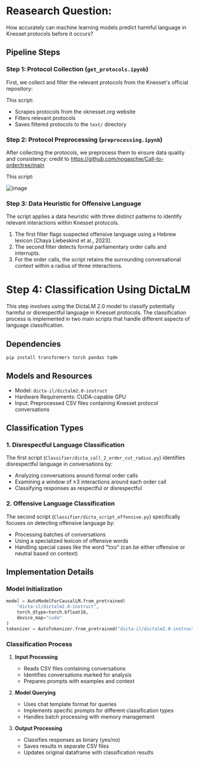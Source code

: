 # Reasearch Question:
How accurately can machine learning models predict harmful language in Knesset protocols before it occurs? 

## Pipeline Steps

### Step 1: Protocol Collection (`get_protocols.ipynb`)
First, we collect and filter the relevant protocols from the Knesset's official repository:

This script:
- Scrapes protocols from the oknesset.org website
- Filters relevant protocols 
- Saves filtered protocols to the `text/` directory

### Step 2: Protocol Preprocessing (`preprocessing.ipynb`)
After collecting the protocols, we preprocess them to ensure data quality and consistency:
credit to https://github.com/nogaschw/Call-to-order/tree/main

This script:

![image](https://github.com/user-attachments/assets/0821ad0d-2b0d-4fad-93ac-3a453f96b50b)

### Step 3: Data Heuristic for Offensive Language  
The script applies a data heuristic with three distinct patterns to identify relevant interactions within Knesset protocols.  
1. The first filter flags suspected offensive language using a Hebrew lexicon [Chaya Liebeskind et al., 2023].  
2. The second filter detects formal parliamentary order calls and interrupts.  
3. For the order calls, the script retains the surrounding conversational context within a radius of three interactions.  

# Step 4: Classification Using DictaLM

This step involves using the DictaLM 2.0 model to classify potentially harmful or disrespectful language in Knesset protocols. The classification process is implemented in two main scripts that handle different aspects of language classification.

## Dependencies

```bash
pip install transformers torch pandas tqdm
```

## Models and Resources

- Model: `dicta-il/dictalm2.0-instruct`
- Hardware Requirements: CUDA-capable GPU
- Input: Preprocessed CSV files containing Knesset protocol conversations

## Classification Types

### 1. Disrespectful Language Classification

The first script (`Classifier/dicta_call_2_order_cut_radius.py`) identifies disrespectful language in conversations by:
- Analyzing conversations around formal order calls
- Examining a window of ±3 interactions around each order call
- Classifying responses as respectful or disrespectful

### 2. Offensive Language Classification

The second script (`Classifier/dicta_script_offensive.py`) specifically focuses on detecting offensive language by:
- Processing batches of conversations
- Using a specialized lexicon of offensive words
- Handling special cases like the word "נוכל" (can be either offensive or neutral based on context)

## Implementation Details

### Model Initialization
```python
model = AutoModelForCausalLM.from_pretrained(
    "dicta-il/dictalm2.0-instruct", 
    torch_dtype=torch.bfloat16, 
    device_map="cuda"
)
tokenizer = AutoTokenizer.from_pretrained("dicta-il/dictalm2.0-instruct")
```

### Classification Process

1. **Input Processing**
   - Reads CSV files containing conversations
   - Identifies conversations marked for analysis
   - Prepares prompts with examples and context

2. **Model Querying**
   - Uses chat template format for queries
   - Implements specific prompts for different classification types
   - Handles batch processing with memory management

3. **Output Processing**
   - Classifies responses as binary (yes/no)
   - Saves results in separate CSV files
   - Updates original dataframe with classification results

